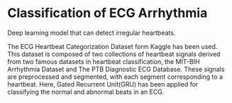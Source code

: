 # Classification of ECG Arrhythmia
 Deep learning model that can detect irregular heartbeats.
 
 The ECG Heartbeat Categorization Dataset form Kaggle has been used. This dataset is composed of two collections of heartbeat signals derived from two famous datasets in heartbeat classification, the MIT-BIH Arrhythmia Dataset and The PTB Diagnostic ECG Database. These signals are preprocessed and segmented, with each segment corresponding to a heartbeat.
 Here, Gated Recurrent Unit(GRU) has been applied for classifying the normal and abnormal beats in an ECG.
